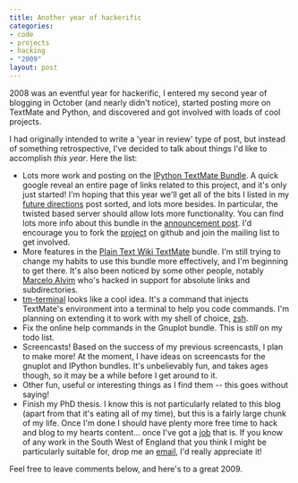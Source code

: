 ```yaml
--- 
title: Another year of hackerific
categories: 
- code
- projects
- hacking
- "2009"
layout: post
---
```

2008 was an eventful year for hackerific, I entered my second year of blogging in October (and nearly didn't notice), started posting more on TextMate and Python, and discovered and got involved with loads of cool projects.

I had originally intended to write a 'year in review' type of post, but instead of something retrospective, I've decided to talk about things I'd like to accomplish *this year*. Here the list:

 * Lots more work and posting on the [IPython TextMate Bundle](http://www.ohloh.net/p/ipython-tmbundle "IPython TextMate Bundle"). A quick google reveal an entire page of links related to this project, and it's only just started! I'm hoping that this year we'll get all of the bits I listed in my [future directions](/2008/12/9/ipython-textmate-bundle-future-directions "hackerific: IPython TextMate Bundle: Future Directions") post sorted, and lots more besides. In particular, the twisted based server should allow lots more functionality. You can find lots more info about this bundle in the [announcement post](http://www.hackerific.net/2008/11/14/announcing-the-ipython-textmate-bundle "hackerific: Announcing the IPython TextMate Bundle"). I'd encourage you to fork the [project](http://github.com/mattfoster/ipython-tmbundle "mattfoster's ipython-tmbundle at master - GitHub") on github and join the mailing list to get involved.
 * More features in the [Plain Text Wiki TextMate](http://github.com/mattfoster/plaintextwiki-tmbundle "mattfoster's plaintextwiki-tmbundle at master - GitHub") bundle. I'm still trying to change my habits to use this bundle more effectively, and I'm beginning to get there. It's also been noticed by some other people, notably [Marcelo Alvim](http://github.com/malvim "malvim's Profile - GitHub") who's hacked in support for absolute links and subdirectories. 
 * [tm-terminal](http://github.com/mkhl/tm-terminal/tree/master "mkhl's tm-terminal at master - GitHub") looks like a cool idea. It's a command that injects TextMate's environment into a terminal to help you code commands. I'm planning on extending it to work with my shell of choice, [zsh](http://www.zsh.org/ "Zsh").
 * Fix the online help commands in the Gnuplot bundle. This is *still* on my todo list.
 * Screencasts! Based on the success of my previous screencasts, I plan to make more! At the moment, I have ideas on screencasts for the gnuplot and IPython bundles. It's unbelievably fun, and takes ages though, so it may be a while before I get around to it.
 * Other fun, useful or interesting things as I find them -- this goes without saying!
 * Finish my PhD thesis. I know this is not particularly related to this blog (apart from that it's eating all of my time), but this is a fairly large chunk of my life. Once I'm done I should have plenty more free time to hack and blog to my hearts content… once I've got a [job](http://work.hackerific.net) that is. If you know of any work in the South West of England that you think I might be particularly suitable for, drop me an [email](mailto:&#x6D;&#x61;&#x74;&#x74;&#x2E;&#x70;&#x2E;&#x66;&#x6F;&#x73;&#x74;&#x65;&#x72;&#x40;&#x67;&#x6D;&#x61;&#x69;&#x6C;&#x2E;&#x63;&#x6F;&#x6D;), I'd really appreciate it!

Feel free to leave comments below, and here's to a great 2009.
